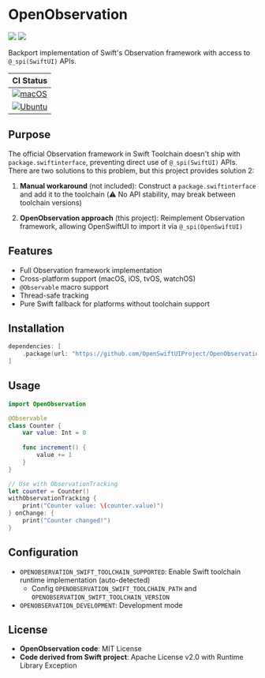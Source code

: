 # OpenObservation

[![](https://img.shields.io/endpoint?url=https%3A%2F%2Fswiftpackageindex.com%2Fapi%2Fpackages%2FOpenSwiftUIProject%2FOpenObservation%2Fbadge%3Ftype%3Dswift-versions)](https://swiftpackageindex.com/OpenSwiftUIProject/OpenObservation)
[![](https://img.shields.io/endpoint?url=https%3A%2F%2Fswiftpackageindex.com%2Fapi%2Fpackages%2FOpenSwiftUIProject%2FOpenObservation%2Fbadge%3Ftype%3Dplatforms)](https://swiftpackageindex.com/OpenSwiftUIProject/OpenObservation)

Backport implementation of Swift's Observation framework with access to `@_spi(SwiftUI)` APIs.

| **CI Status** |
|---|
|[![macOS](https://github.com/OpenSwiftUIProject/OpenObservation/actions/workflows/macos.yml/badge.svg)](https://github.com/OpenSwiftUIProject/OpenObservation/actions/workflows/macos.yml)|
|[![Ubuntu](https://github.com/OpenSwiftUIProject/OpenObservation/actions/workflows/ubuntu.yml/badge.svg)](https://github.com/OpenSwiftUIProject/OpenObservation/actions/workflows/ubuntu.yml)|

## Purpose

The official Observation framework in Swift Toolchain doesn't ship with `package.swiftinterface`, preventing direct use of `@_spi(SwiftUI)` APIs. There are two solutions to this problem, but this project provides solution 2:

1. **Manual workaround** (not included): Construct a `package.swiftinterface` and add it to the toolchain (⚠️ No API stability, may break between toolchain versions)

2. **OpenObservation approach** (this project): Reimplement Observation framework, allowing OpenSwiftUI to import it via `@_spi(OpenSwiftUI)`

## Features

- Full Observation framework implementation
- Cross-platform support (macOS, iOS, tvOS, watchOS)
- `@Observable` macro support
- Thread-safe tracking
- Pure Swift fallback for platforms without toolchain support

## Installation

```swift
dependencies: [
    .package(url: "https://github.com/OpenSwiftUIProject/OpenObservation", from: "1.0.0")
]
```

## Usage

```swift
import OpenObservation

@Observable
class Counter {
    var value: Int = 0
    
    func increment() {
        value += 1
    }
}

// Use with ObservationTracking
let counter = Counter()
withObservationTracking {
    print("Counter value: \(counter.value)")
} onChange: {
    print("Counter changed!")
}
```

## Configuration

- `OPENOBSERVATION_SWIFT_TOOLCHAIN_SUPPORTED`: Enable Swift toolchain runtime implementation (auto-detected)
    - Config `OPENOBSERVATION_SWIFT_TOOLCHAIN_PATH` and `OPENOBSERVATION_SWIFT_TOOLCHAIN_VERSION`
- `OPENOBSERVATION_DEVELOPMENT`: Development mode

## License

- **OpenObservation code**: MIT License
- **Code derived from Swift project**: Apache License v2.0 with Runtime Library Exception